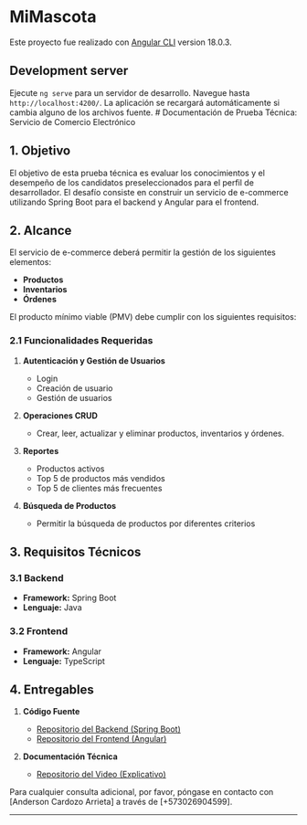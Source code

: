 # MiMascota

Este proyecto fue realizado con [Angular CLI](https://github.com/angular/angular-cli) version 18.0.3.

## Development server

Ejecute `ng serve` para un servidor de desarrollo. Navegue hasta `http://localhost:4200/`. La aplicación se recargará automáticamente si cambia alguno de los archivos fuente. # Documentación de Prueba Técnica: Servicio de Comercio Electrónico

## 1. Objetivo

El objetivo de esta prueba técnica es evaluar los conocimientos y el desempeño de los candidatos preseleccionados para el perfil de desarrollador. El desafío consiste en construir un servicio de e-commerce utilizando Spring Boot para el backend y Angular para el frontend.

## 2. Alcance

El servicio de e-commerce deberá permitir la gestión de los siguientes elementos:

- **Productos**
- **Inventarios**
- **Órdenes**

El producto mínimo viable (PMV) debe cumplir con los siguientes requisitos:

### 2.1 Funcionalidades Requeridas

1. **Autenticación y Gestión de Usuarios**
   - Login
   - Creación de usuario
   - Gestión de usuarios

2. **Operaciones CRUD**
   - Crear, leer, actualizar y eliminar productos, inventarios y órdenes.

3. **Reportes**
   - Productos activos
   - Top 5 de productos más vendidos
   - Top 5 de clientes más frecuentes

4. **Búsqueda de Productos**
   - Permitir la búsqueda de productos por diferentes criterios

## 3. Requisitos Técnicos

### 3.1 Backend

- **Framework:** Spring Boot
- **Lenguaje:** Java

### 3.2 Frontend

- **Framework:** Angular
- **Lenguaje:** TypeScript

## 4. Entregables

1. **Código Fuente**
   - [Repositorio del Backend (Spring Boot)](https://github.com/DeveloperAnderson/E-commerce-Backend)
   - [Repositorio del Frontend (Angular)](https://github.com/DeveloperAnderson/E-commerce/blob/master/README.md)

2. **Documentación Técnica**
   - [Repositorio del Video (Explicativo)](https://youtu.be/vpJJVcNcaXA)




Para cualquier consulta adicional, por favor, póngase en contacto con [Anderson Cardozo Arrieta] a través de [+573026904599].

---
